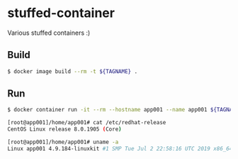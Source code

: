 # stuffed-container
Various stuffed containers :)

## Build

``` bash
$ docker image build --rm -t ${TAGNAME} .
```

## Run

``` bash
$ docker container run -it --rm --hostname app001 --name app001 ${TAGNAME}

[root@app001]/home/app001# cat /etc/redhat-release
CentOS Linux release 8.0.1905 (Core)

[root@app001]/home/app001# uname -a
Linux app001 4.9.184-linuxkit #1 SMP Tue Jul 2 22:58:16 UTC 2019 x86_64 x86_64 x86_64 GNU/Linux
```
